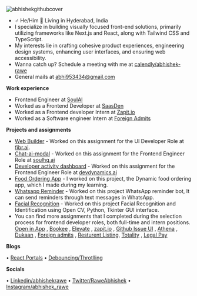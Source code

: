![abhishekgithubcover](https://github.com/user-attachments/assets/d601810c-92cf-4fbe-b847-379d72183e7e)

- ♂ He/Him 📍 Living in Hyderabad, India
- I specialize in building visually focused front-end solutions, primarily utilizing frameworks like Next.js and React, along with Tailwind CSS and TypeScript.
- My interests lie in crafting cohesive product experiences, engineering design systems, enhancing user interfaces, and ensuring web accessibility.
- Wanna catch up? Schedule a meeting with me at [calendly/abhishek-rawe](https://calendly.com/abhishek-rawe/one-on-one-with-me)
- General mails at abhi953434@gmail.com

**Work experience**

- Frontend Engineer at [SoulAI](https://soulhq.ai/)
- Worked as a Frontend Developer at [SaasDen](https://www.dunlin.ai/)  
- Worked as a Frontend developer Intern at [Zapit.io](https://zapit.io/)  
- Worked as a Software engineer Intern at [Foreign Admits](https://www.foreignadmits.com/)

**Projects and assignments**

- [Web Builder](https://web-builder-phi.vercel.app/) - Worked on this assignment for the UI Developer Role at [fibr.ai](https://fibr.ai/).
- [Chat-ai-modal](https://github.com/abhishekrawe/chat-ai-model) - Worked on this assignment for the Frontend Engineer Role at [soulhq.ai](https://soulhq.ai/)
- [Developer activity dashboard](https://dev-trackers.vercel.app/) - Worked on this assignment for the Frontend Engineer Role at [devdynamics.ai](https://devdynamics.ai/) 
- [Food Ordering App](https://not-an-avg-food-app.netlify.app/) - I worked on this project, the Dynamic food ordering app, which I made during my learning.
- [Whatsapp Reminder](https://github.com/abhishekrawe/WhatsApp-Reminder) - Worked on this project WhatsApp reminder bot, It can send reminders through text messages in WhatsApp.
- [Facial Recognition](https://github.com/abhishekrawe/Facial-Recognition-Identification) - Worked on this project Facial Recognition and Identification using Open CV, Python, Tkinter GUI interface.
- You can find more assignments that I completed during the selection process for frontend developer roles, both full-time and intern positions. [Open in App](https://github.com/abhishekrawe/open-in-app) ,
[Bookee](https://github.com/abhishekrawe/shift-booking) ,
[Elevate](https://github.com/abhishekrawe/Search-filter-ecommerce) ,
[zapit.io](https://github.com/abhishekrawe/coinwatch) , 
[Github Issue UI](https://github.com/abhishekrawe/GitHub-Issue-UI-Page) , 
[Athena](https://github.com/abhishekrawe/athena-assignment) , 
[Dukaan](https://github.com/abhishekrawe/dukaan-assignment) ,
[Foreign admits](https://github.com/abhishekrawe/Task-Manager-app) ,
[Resturent Listing](https://github.com/abhishekrawe/restaurant-listing),
[Totality](https://github.com/abhishekrawe/totalitycorp-frontend-challenge) ,
[Legal Pay](https://github.com/abhishekrawe/legalpay)

**Blogs**

• [React Portals](https://dev.to/abhishekrawe/learn-how-to-use-react-portals-and-improve-your-react-development-skills-igc) • [Debouncing/Throtlling](https://dev.to/abhishekrawe/debouncing-and-throttling-in-reactjs-4fhf) 

**Socials**

• [Linkedin/abhishekrawe](https://www.linkedin.com/in/abhishekrawe/) • [Twitter/RaweAbhishek](https://twitter.com/RaweAbhishek) • [Instagram/abhishek_rawe](https://www.instagram.com/abhishek_rawe/)  




